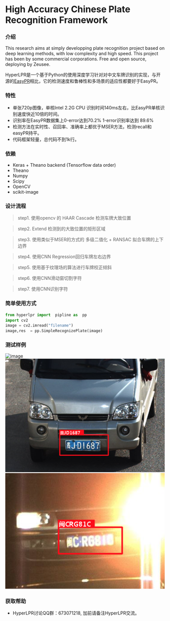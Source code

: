 # High Accuracy Chinese Plate Recognition Framework

### 介绍
This research aims at simply developping plate recognition project based on deep learning methods, with low complexity and high speed. This 
project has been by some commercial corporations. Free and open source, deploying by Zeusee. 

HyperLPR是一个基于Python的使用深度学习针对对中文车牌识别的实现，与开源的[EasyPR](https://github.com/liuruoze/EasyPR)相比，它的检测速度和鲁棒性和多场景的适应性都要好于EasyPR。


### 特性

+ 单张720p图像，单核Intel 2.2G CPU 识别时间140ms左右，比EasyPR单核识别速度快近10倍的时间。
+ 识别率在EasyPR数据集上0-error达到70.2% 1-error识别率达到 89.6%
+ 检测方法在实时性、召回率、准确率上都优于MSER方法，检测recall和easyPR持平。
+ 代码框架轻量，总代码不到1k行。

### 依赖

+ Keras + Theano backend (Tensorflow data order)
+ Theano
+ Numpy
+ Scipy
+ OpenCV
+ scikit-image

### 设计流程

> step1. 使用opencv 的 HAAR Cascade 检测车牌大致位置 

> step2. Extend 检测到的大致位置的矩形区域

> step3. 使用类似于MSER的方式的 多级二值化 + RANSAC 拟合车牌的上下边界

> step4. 使用CNN Regression回归车牌左右边界

> step5. 使用基于纹理场的算法进行车牌校正倾斜

> step6. 使用CNN滑动窗切割字符

> step7. 使用CNN识别字符

### 简单使用方式

```python
from hyperlpr import  pipline as  pp
import cv2
image = cv2.imread("filename")
image,res  = pp.SimpleRecognizePlate(image)
```
### 测试样例

![image](./cache/demo1.png)
![image](./cache/demo2.png)
![image](./cache/demo3.png)

### 获取帮助
+ HyperLPR讨论QQ群：673071218, 加前请备注HyperLPR交流。
